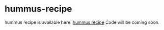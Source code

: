 # hummus-recipe
hummus recipe is available here. <a href="https://metavideos.com/video/66739753/quick-and-easy-hummus-recipe">hummus recipe</a>
Code will be coming soon.


